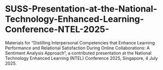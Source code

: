 # SUSS-Presentation-at-the-National-Technology-Enhanced-Learning-Conference-NTEL-2025-
Materials for “Distilling Interpersonal Competencies that Enhance Learning Performance and Relational Satisfaction During Online Collaborations: A Sentiment Analysis Approach”, a contributed presentation at the National Technology Enhanced Learning (NTEL) Conference 2025, Singapore, 4 July 2025.
